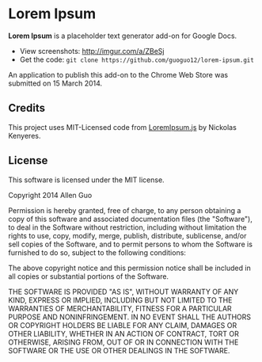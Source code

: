 Lorem Ipsum
===========

**Lorem Ipsum** is a placeholder text generator add-on for Google Docs.

* View screenshots: http://imgur.com/a/ZBeSj
* Get the code: `git clone https://github.com/guoguo12/lorem-ipsum.git`

An application to publish this add-on to the Chrome Web Store was submitted on 15 March 2014.

Credits
-------

This project uses MIT-Licensed code from [LoremIpsum.js](https://github.com/knicklabs/lorem-ipsum.js) by Nickolas Kenyeres.

License
-------

This software is licensed under the MIT license.

Copyright 2014 Allen Guo

Permission is hereby granted, free of charge, to any person obtaining a copy
of this software and associated documentation files (the "Software"), to deal
in the Software without restriction, including without limitation the rights
to use, copy, modify, merge, publish, distribute, sublicense, and/or sell
copies of the Software, and to permit persons to whom the Software is
furnished to do so, subject to the following conditions:

The above copyright notice and this permission notice shall be included in
all copies or substantial portions of the Software.

THE SOFTWARE IS PROVIDED "AS IS", WITHOUT WARRANTY OF ANY KIND, EXPRESS OR
IMPLIED, INCLUDING BUT NOT LIMITED TO THE WARRANTIES OF MERCHANTABILITY,
FITNESS FOR A PARTICULAR PURPOSE AND NONINFRINGEMENT. IN NO EVENT SHALL THE
AUTHORS OR COPYRIGHT HOLDERS BE LIABLE FOR ANY CLAIM, DAMAGES OR OTHER
LIABILITY, WHETHER IN AN ACTION OF CONTRACT, TORT OR OTHERWISE, ARISING FROM,
OUT OF OR IN CONNECTION WITH THE SOFTWARE OR THE USE OR OTHER DEALINGS IN
THE SOFTWARE.
